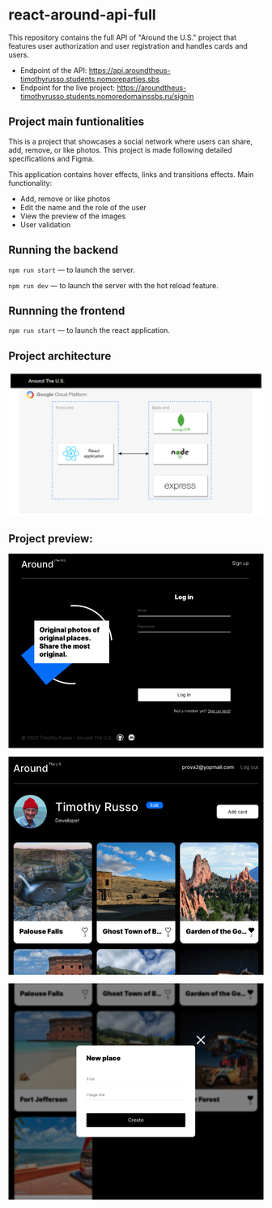 # react-around-api-full

This repository contains the full API of "Around the U.S." project that features user authorization and user registration and handles cards and users.

- Endpoint of the API: https://api.aroundtheus-timothyrusso.students.nomoreparties.sbs
- Endpoint for the live project: https://aroundtheus-timothyrusso.students.nomoredomainssbs.ru/signin

## Project main funtionalities

This is a project that showcases a social network where users can share, add, remove, or like photos. This project is made following detailed specifications and Figma.

This application contains hover effects, links and transitions effects. Main functionality:

- Add, remove or like photos
- Edit the name and the role of the user
- View the preview of the images
- User validation

## Running the backend  
  
`npm run start` — to launch the server.  
  
`npm run dev` — to launch the server with the hot reload feature.

## Runnning the frontend

`npm run start` — to launch the react application.  

## Project architecture

![Architecture](https://raw.githubusercontent.com/timothyrusso/react-around-api-full/main/frontend/src/images/architecture.png)

## Project preview:

![Login page](https://raw.githubusercontent.com/timothyrusso/react-around-api-full/main/frontend/src/images/login-page.png)

![Homepage](https://raw.githubusercontent.com/timothyrusso/react-around-api-full/main/frontend/src/images/home-page.png)

![Popup opened](https://raw.githubusercontent.com/timothyrusso/react-around-api-full/main/frontend/src/images/popup.png)

